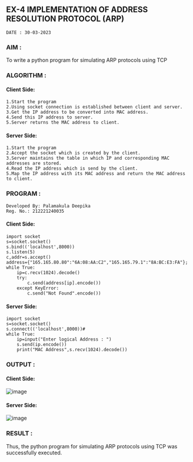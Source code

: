 ## EX-4 IMPLEMENTATION OF ADDRESS RESOLUTION PROTOCOL (ARP)
```
DATE : 30-03-2023
```
### AIM :
To write a python program for simulating ARP protocols using TCP

### ALGORITHM :
#### Client Side:
```
1.Start the program
2.Using socket connection is established between client and server.
3.Get the IP address to be converted into MAC address.
4.Send this IP address to server.
5.Server returns the MAC address to client.
```
#### Server Side:
```
1.Start the program
2.Accept the socket which is created by the client.
3.Server maintains the table in which IP and corresponding MAC addresses are stored.
4.Read the IP address which is send by the client.
5.Map the IP address with its MAC address and return the MAC address to client.
```
### PROGRAM :
```
Developed By: Palamakula Deepika
Reg. No.: 212221240035
```
#### Client Side:
```
import socket
s=socket.socket()
s.bind(('localhost',8000))
s.listen(5)
c,addr=s.accept()
address={"165.165.80.80":"6A:08:AA:C2","165.165.79.1":"8A:BC:E3:FA"};
while True:
    ip=c.recv(1024).decode()
    try:
        c.send(address[ip].encode())
    except KeyError:
        c.send("Not Found".encode())
```
#### Server Side:
```
import socket
s=socket.socket()
s.connect(('localhost',8000))#
while True:
    ip=input("Enter logical Address : ")
    s.send(ip.encode())
    print("MAC Address",s.recv(1024).decode())
```
### OUTPUT :
#### Client Side:
![image](https://github.com/Pavan-Gv/EX-4/assets/94827772/090a75b0-4ceb-4111-817d-c7f7c3ecf237)
#### Server Side:
![image](https://github.com/Pavan-Gv/EX-4/assets/94827772/a5cc2a0d-c1b1-4123-b90f-5bee7000a4e9)
### RESULT :
Thus, the python program for simulating ARP protocols using TCP was successfully executed.

